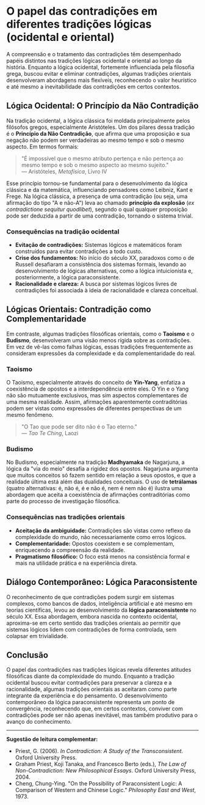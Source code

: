 # O papel das contradições em diferentes tradições lógicas (ocidental e oriental)

A compreensão e o tratamento das contradições têm desempenhado papéis distintos nas tradições lógicas ocidental e oriental ao longo da história. Enquanto a lógica ocidental, fortemente influenciada pela filosofia grega, buscou evitar e eliminar contradições, algumas tradições orientais desenvolveram abordagens mais flexíveis, reconhecendo o valor heurístico e até mesmo a inevitabilidade das contradições em certos contextos.

## Lógica Ocidental: O Princípio da Não Contradição

Na tradição ocidental, a lógica clássica foi moldada principalmente pelos filósofos gregos, especialmente Aristóteles. Um dos pilares dessa tradição é o **Princípio da Não Contradição**, que afirma que uma proposição e sua negação não podem ser verdadeiras ao mesmo tempo e sob o mesmo aspecto. Em termos formais:

> "É impossível que o mesmo atributo pertença e não pertença ao mesmo tempo e sob o mesmo aspecto ao mesmo sujeito."  
> — Aristóteles, *Metafísica*, Livro IV

Esse princípio tornou-se fundamental para o desenvolvimento da lógica clássica e da matemática, influenciando pensadores como Leibniz, Kant e Frege. Na lógica clássica, a presença de uma contradição (ou seja, uma afirmação do tipo "A e não-A") leva ao chamado **princípio da explosão** (*ex contradictione sequitur quodlibet*), segundo o qual qualquer proposição pode ser deduzida a partir de uma contradição, tornando o sistema trivial.

### Consequências na tradição ocidental

- **Evitação de contradições:** Sistemas lógicos e matemáticos foram construídos para evitar contradições a todo custo.
- **Crise dos fundamentos:** No início do século XX, paradoxos como o de Russell desafiaram a consistência dos sistemas formais, levando ao desenvolvimento de lógicas alternativas, como a lógica intuicionista e, posteriormente, a lógica paraconsistente.
- **Racionalidade e clareza:** A busca por sistemas lógicos livres de contradições foi associada à ideia de racionalidade e clareza conceitual.

## Lógicas Orientais: Contradição como Complementaridade

Em contraste, algumas tradições filosóficas orientais, como o **Taoismo** e o **Budismo**, desenvolveram uma visão menos rígida sobre as contradições. Em vez de vê-las como falhas lógicas, essas tradições frequentemente as consideram expressões da complexidade e da complementaridade do real.

### Taoismo

O Taoismo, especialmente através do conceito de **Yin-Yang**, enfatiza a coexistência de opostos e a interdependência entre eles. O Yin e o Yang não são mutuamente exclusivos, mas sim aspectos complementares de uma mesma realidade. Assim, afirmações aparentemente contraditórias podem ser vistas como expressões de diferentes perspectivas de um mesmo fenômeno.

> "O Tao que pode ser dito não é o Tao eterno."  
> — *Tao Te Ching*, Laozi

### Budismo

No Budismo, especialmente na tradição **Madhyamaka** de Nagarjuna, a lógica da "via do meio" desafia a rigidez dos opostos. Nagarjuna argumenta que muitos conceitos só fazem sentido em relação a seus opostos, e que a realidade última está além das dualidades conceituais. O uso de **tetrálamas** (quatro alternativas: é, não é, é e não é, nem é nem não é) ilustra uma abordagem que aceita a coexistência de afirmações contraditórias como parte do processo de investigação filosófica.

### Consequências nas tradições orientais

- **Aceitação da ambiguidade:** Contradições são vistas como reflexo da complexidade do mundo, não necessariamente como erros lógicos.
- **Complementaridade:** Opostos coexistem e se complementam, enriquecendo a compreensão da realidade.
- **Pragmatismo filosófico:** O foco está menos na consistência formal e mais na utilidade prática e na experiência direta.

## Diálogo Contemporâneo: Lógica Paraconsistente

O reconhecimento de que contradições podem surgir em sistemas complexos, como bancos de dados, inteligência artificial e até mesmo em teorias científicas, levou ao desenvolvimento da **lógica paraconsistente** no século XX. Essa abordagem, embora nascida no contexto ocidental, aproxima-se em certo sentido das tradições orientais ao permitir que sistemas lógicos lidem com contradições de forma controlada, sem colapsar em trivialidade.

## Conclusão

O papel das contradições nas tradições lógicas revela diferentes atitudes filosóficas diante da complexidade do mundo. Enquanto a tradição ocidental buscou evitar contradições para preservar a clareza e a racionalidade, algumas tradições orientais as aceitaram como parte integrante da experiência e do pensamento. O desenvolvimento contemporâneo da lógica paraconsistente representa um ponto de convergência, reconhecendo que, em certos contextos, conviver com contradições pode ser não apenas inevitável, mas também produtivo para o avanço do conhecimento.

---

**Sugestão de leitura complementar:**
- Priest, G. (2006). *In Contradiction: A Study of the Transconsistent*. Oxford University Press.
- Graham Priest, Koji Tanaka, and Francesco Berto (eds.), *The Law of Non-Contradiction: New Philosophical Essays*. Oxford University Press, 2004.
- Cheng, Chung-Ying. "On the Possibility of Paraconsistent Logic: A Comparison of Western and Chinese Logic." *Philosophy East and West*, 1973.
